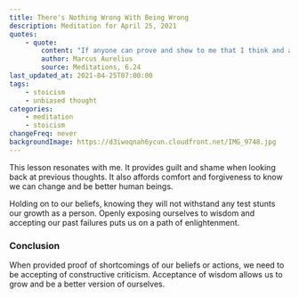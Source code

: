 ```yaml
---
title: There's Nothing Wrong With Being Wrong
description: Meditation for April 25, 2021
quotes:
    - quote:
        content: "If anyone can prove and show to me that I think and act in error, I will gladly change it — for I seek the truth, by which no one has ever been harmed. The one who is harmed is the one who abides in deceit and ignorance."
        author: Marcus Aurelius
        source: Meditations, 6.24
last_updated_at: 2021-04-25T07:00:00
tags:
    - stoicism
    - unbiased thought
categories:
    - meditation
    - stoicism
changeFreq: never
backgroundImage: https://d3iwoqnah6ycun.cloudfront.net/IMG_9748.jpg
---
```


This lesson resonates with me. It provides guilt and shame when looking back at previous thoughts. It also affords 
comfort and forgiveness to know we can change and be better human beings.

Holding on to our beliefs, knowing they will not withstand any test stunts our growth as a person. Openly exposing 
ourselves to wisdom and accepting our past failures puts us on a path of enlightenment.

### Conclusion

When provided proof of shortcomings of our beliefs or actions, we need to be accepting of constructive criticism. 
Acceptance of wisdom allows us to grow and be a better version of ourselves.
